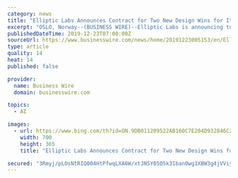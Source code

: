 ```yaml
---
category: news
title: "Elliptic Labs Announces Contract for Two New Design Wins for Its AI Virtual Proximity Sensor Technology INNER BEAUTY"
excerpt: "OSLO, Norway--(BUSINESS WIRE)--Elliptic Labs is announcing today that it has signed a contract for two new design wins. Elliptic’s INNER BEAUTY ® AI Virtual Proximity Sensor™ will be incorporated into two more models of smartphones for a top Asian OEM. “Elliptic Labs is seeing strong growth with the inclusion of its technology in so many ..."
publishedDateTime: 2019-12-23T07:00:00Z
sourceUrl: https://www.businesswire.com/news/home/20191223005153/en/Elliptic-Labs-Announces-Contract-New-Design-Wins
type: article
quality: 14
heat: 14
published: false

provider:
  name: Business Wire
  domain: businesswire.com

topics:
  - AI

images:
  - url: https://www.bing.com/th?id=ON.9DB011209522AB160C7E204D932846C2
    width: 700
    height: 365
    title: "Elliptic Labs Announces Contract for Two New Design Wins for Its AI Virtual Proximity Sensor Technology INNER BEAUTY"

secured: "3Rmyj/pLOsNtRIQ004HtPfwqLXA6W/xtJNSY05O5k3IbanOwg1XBW3g4jVViyZmJ8Ejjy0bkNq962HPLj67rmGMqHjkHdMmGpwLbh90tmqXcOc9P9EQ9OKGNuH15evlkC7qpZMKM+kGLsW7we4BQOQvaREm113CAiBNK0mqx2GdDL7wYbAntrByGX/ycWZLtJa1EbKJw8ddQIaM+X5P/ggC5wjgn7UVhV77la7KmQCp5y4BulenyV2YAc8qdQ8o/TKvI/49VlftT+IqbSEQhCA==;LimugMnXN0nHIzBf0G0uuw=="
---
```


